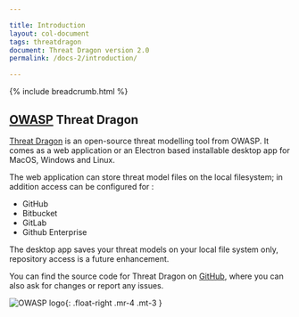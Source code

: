 ```yaml
---

title: Introduction
layout: col-document
tags: threatdragon
document: Threat Dragon version 2.0
permalink: /docs-2/introduction/

---
```


{% include breadcrumb.html %}

## [OWASP](https://www.owasp.org) Threat Dragon

[Threat Dragon](http://owasp.org/www-project-threat-dragon) is an open-source threat modelling tool from OWASP.
It comes as a web application or an Electron based installable desktop app for MacOS, Windows and Linux.

The web application can store threat model files on the local filesystem; in addition access can be configured for :

- GitHub
- Bitbucket
- GitLab
- Github Enterprise

The desktop app saves your threat models on your local file system only, repository access is a future enhancement.

You can find the source code for Threat Dragon on [GitHub][repo],
where you can also ask for changes or report any issues.

![OWASP logo](/assets/images/owasp.png){: .float-right .mr-4 .mt-3 }

[repo]: (https://github.com/OWASP/threat-dragon)
